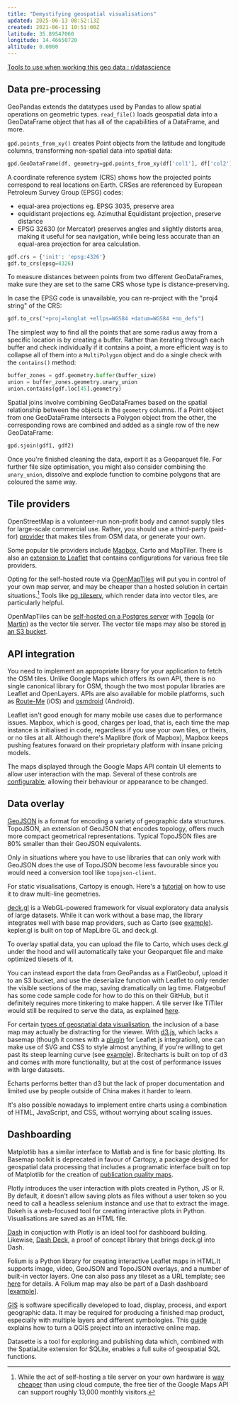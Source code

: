 ```yaml
---
title: "Demystifying geospatial visualisations"
updated: 2025-06-13 08:52:13Z
created: 2021-06-11 10:51:00Z
latitude: 35.89547060
longitude: 14.46650720
altitude: 0.0000
---
```


[Tools to use when working this geo data : r/datascience](https://www.reddit.com/r/datascience/comments/15w0bsw/comment/jx2wryb/)

## Data pre-processing

GeoPandas extends the datatypes used by Pandas to allow spatial operations on geometric types. `read_file()` loads geospatial data into a GeoDataFrame object that has all of the capabilities of a DataFrame, and more.

`gpd.points_from_xy()` creates Point objects from the latitude and longitude columns, transforming non-spatial data into spatial data:
```python
gpd.GeoDataFrame(df, geometry=gpd.points_from_xy(df['col1'], df['col2']))
```
A coordinate reference system (CRS) shows how the projected points correspond to real locations on Earth. CRSes are referenced by European Petroleum Survey Group (EPSG) codes:
   -  equal-area projections eg. EPSG 3035, preserve area
   -  equidistant projections eg. Azimuthal Equidistant projection, preserve distance
   -  EPSG 32630 (or Mercator) preserves angles and slightly distorts area, making it useful for sea navigation, while being less accurate than an equal-area projection for area calculation.
 ```python
gdf.crs = {'init': 'epsg:4326'}
gdf.to_crs(epsg=4326)
```
To measure distances between points from two different GeoDataFrames, make sure they are set to the same CRS whose type is distance-preserving.

In case the EPSG code is unavailable, you can re-project with the "proj4 string" of the CRS:
```python
gdf.to_crs("+proj=longlat +ellps=WGS84 +datum=WGS84 +no_defs")
```
The simplest way to find all the points that are some radius away from a specific location is by creating a buffer. Rather than iterating through each buffer and check individually if it contains a point, a more efficient way is to collapse all of them into a `MultiPolygon` object and do a single check with the `contains()` method:
```python
buffer_zones = gdf.geometry.buffer(buffer_size)
union = buffer_zones.geometry.unary_union
union.contains(gdf.loc[45].geometry)
```
Spatial joins involve combining GeoDataFrames based on the spatial relationship between the objects in the `geometry` columns. If a Point object from one GeoDataFrame intersects a Polygon object from the other, the corresponding rows are combined and added as a single row of the new GeoDataFrame:
```python
gpd.sjoin(gdf1, gdf2)
```
Once you're finished cleaning the data, export it as a Geoparquet file. For further file size optimisation, you might also consider combining the `unary_union`, dissolve and explode function to combine polygons that are coloured the same way. 

## Tile providers

OpenStreetMap is a volunteer-run non-profit body and cannot supply tiles for large-scale commercial use. Rather, you should use a third-party (paid-for) [provider](https://switch2osm.org/providers/) that makes tiles from OSM data, or generate your own. 

Some popular tile providers include [Mapbox](https://gomasuga.com/blog/mapbox-google-maps-alternative), Carto and MapTiler. There is also an [extension to Leaflet](https://github.com/leaflet-extras/leaflet-providers) that contains configurations for various free tile providers.

Opting for the self-hosted route via [OpenMapTiles](https://openmaptiles.org/) will put you in control of your own map server, and may be cheaper than a hosted solution in certain situations.[^1] Tools like [pg_tileserv](https://github.com/CrunchyData/pg_tileserv), which render data into vector tiles, are particularly helpful.

OpenMapTiles can be [self-hosted on a Postgres server](https://github.com/dechristopher/tegola-omt) with [Tegola](https://github.com/go-spatial/tegola) (or [Martin](https://github.com/maplibre/martin)) as the vector tile server. The vector tile maps may also be stored [in an S3 bucket](https://support.maptiler.com/i74-map-hosting-on-amazon-s3).

## API integration

You need to implement an appropriate library for your application to fetch the OSM tiles. Unlike Google Maps which offers its own API, there is no single canonical library for OSM, though the two most popular libraries are Leaflet and OpenLayers. APIs are also available for mobile platforms, such as [Route-Me](https://github.com/route-me/route-me) (iOS) and [osmdroid](https://github.com/osmdroid/osmdroid) (Android).

Leaflet isn't good enough for many mobile use cases due to performance issues. Mapbox, which is good, charges per load, that is, each time the map instance is initialised in code, regardless if you use your own tiles, or theirs, or no tiles at all. Although there's Maplibre (fork of Mapbox), Mapbox keeps pushing features forward on their proprietary platform with insane pricing models. 

The maps displayed through the Google Maps API contain UI elements to allow user interaction with the map. Several of these controls are [configurable](https://developers.google.com/maps/documentation/javascript/controls), allowing their behaviour or appearance to be changed.

## Data overlay

[GeoJSON](https://www.youtube.com/watch?v=8RPfrhzRw2s) is a format for encoding a variety of geographic data structures. TopoJSON, an extension of GeoJSON that encodes topology, offers much more compact geometrical representations. Typical TopoJSON files are 80% smaller than their GeoJSON equivalents. 

Only in situations where you have to use libraries that can only work with GeoJSON does the use of TopoJSON become less favourable since you would need a conversion tool like `topojson-client`.

For static visualisations, Cartopy is enough. Here's a [tutorial](https://www.net-analysis.com/blog/cartopymultiline.html) on how to use it to draw multi-line geometries.

[deck.gl](https://deck.gl/) is a WebGL-powered framework for visual exploratory data analysis of large datasets. While it can work without a base map, the library integrates well with base map providers, such as Carto (see [example](https://dancooksonresearch.carto.com/u/dancookson/viz/49ca276c-adf9-454a-8f64-0ccf0e46eed0/embed_map)). kepler.gl is built on top of MapLibre GL and deck.gl.

To overlay spatial data, you can upload the file to Carto, which uses deck.gl under the hood and will automatically take your Geoparquet file and make optimized tilesets of it.

You can instead export the data from GeoPandas as a FlatGeobuf, upload it to an S3 bucket, and use the deserialize function with Leaflet to only render the visible sections of the map, saving dramatically on lag time. Flatgeobuf has some code sample code for how to do this on their GitHub, but it definitely requires more tinkering to make happen. A tile server like TiTiler would still be required to serve the data, as explained [here](https://medium.com/@mdavid800/plotly-dash-interactive-mapping-dash-leaflet-titiler-e0c362d15e4).

For certain [types of geospatial data visualisation](https://www.safegraph.com/guides/visualizing-geospatial-data),  the inclusion of a base map may actually be distracting for the viewer. With [d3.js](https://d3js.org/), which lacks a basemap (though it comes with a [plugin](https://d3-discovery.net/) for Leaflet.js integration), one can make use of SVG and CSS to style almost anything, if you're willing to get past its steep learning curve (see [example](https://observablehq.com/@d3/choropleth/2?intent=fork)). Britecharts is built on top of d3 and comes with more functionality, but at the cost of performance issues with large datasets.

Echarts performs better than d3 but the lack of proper documentation and limited use by people outside of China makes it harder to learn.

It's also possible nowadays to implement entire charts using a combination of HTML, JavaScript, and CSS, without worrying about scaling issues. 

## Dashboarding

Matplotlib has a similar interface to Matlab and is fine for basic plotting. Its Basemap toolkit is deprecated in favour of Cartopy, a package designed for geospatial data processing that includes a programatic interface built on top of Matplotlib for the creation of [publication quality maps](https://medium.com/@lubomirfranko/climate-data-visualisation-with-python-visualise-climate-data-using-cartopy-and-xarray-cf35a60ca8ee).

Plotly introduces the user interaction with plots created in Python, JS or R. By default, it doesn't allow saving plots as files without a user token so you need to call a headless selenium instance and use that to extract the image.  Bokeh is a web-focused tool for creating interactive plots in Python. Visualisations are saved as an HTML file.

[Dash](https://github.com/plotly/dash) in conjuction with Plotly is an ideal tool for dashboard building. Likewise, [Dash Deck](https://github.com/plotly/dash-deck), a proof of concept library that brings deck.gl into Dash.

Folium is a Python library for creating interactive Leaflet maps in HTML.It supports image, video, GeoJSON and TopoJSON overlays, and a number of built-in vector layers. One can also pass any tileset as a URL template; see [here](https://github.com/python-visualization/folium/tree/master/folium/templates/tiles) for details. A Folium map may also be part of a Dash dashboard [[example](https://github.com/riteshsharma29/Dash_Location_App/tree/main)].

[GIS](https://mangomap.com/what-is-gis) is software specifically developed to load, display, process, and export geographic data. It may be required for producing a finished map product, especially with multiple layers and different symbologies. This [guide](https://mapscaping.com/qgis-projects-into-interactive-online-maps/) explains how to turn a QGIS project into an interactive online map.

Datasette is a tool for exploring and publishing data which, combined with the SpatiaLite extension for SQLite, enables a full suite of geospatial SQL functions.

[^1]: While the act of self-hosting a tile server on your own hardware is [way cheaper](https://wcedmisten.fyi/post/self-hosting-osm/?utm_source=pocket_reader#user-content-fn-google-maps) than using cloud compute, the free tier of the Google Maps API can support roughly 13,000 monthly visitors.